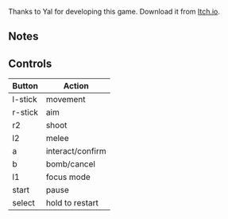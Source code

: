 Thanks to Yal for developing this game. Download it from [Itch.io](https://yaru.itch.io/touhou-hotline-sanzu).

## Notes

## Controls

|Button| Action |
|--|--|
| l-stick| movement |
| r-stick| aim |
| r2| shoot |
| l2| melee |
| a| interact/confirm |
| b| bomb/cancel |
| l1| focus mode |
| start| pause |
| select| hold to restart |
